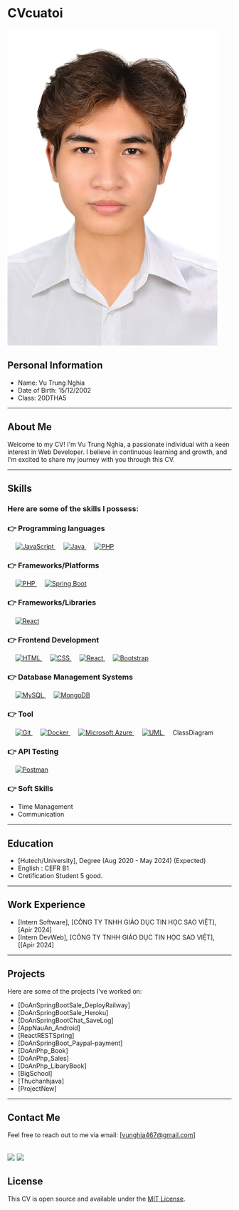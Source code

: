 # CVcuatoi


![Profile Picture](/public/4x6.jpg)
## Personal Information
* Name: Vu Trung Nghia
* Date of Birth: 15/12/2002
* Class: 20DTHA5

---

## About Me

Welcome to my CV! I'm Vu Trung Nghia, a passionate individual with a keen interest in Web Developer. I believe in continuous learning and growth, and I'm excited to share my journey with you through this CV.

---

## Skills
### Here are some of the skills I possess:
### 👉 Programming languages
  &emsp;
  <a href="https://developer.mozilla.org/en-US/docs/Web/JavaScript" target="_blank"> 
     <img alt="JavaScript" src="https://img.shields.io/badge/JavaScript%20-%23F7DF1E.svg?logo=javascript&logoColor=black">
   </a>
  &emsp;
  <a href="https://www.java.com" target="_blank"> 
    <img alt="Java" src="https://img.shields.io/badge/Java-%23007396.svg?logo=java&logoColor=white">
  </a>
  &emsp;
  <a href="https://www.php.net/">
    <img alt="PHP" src="https://img.shields.io/badge/PHP-%23777BB4.svg?logo=php&logoColor=white"/>
  </a>
### 👉 Frameworks/Platforms
<p align="left"> 
  &emsp;
  <a href="https://www.php.net/" target="_blank">
    <img alt="PHP" src="https://img.shields.io/badge/PHP-%23777BB4.svg?logo=php&logoColor=white"/>
  </a>
  &emsp;
  <a href="https://spring.io/projects/spring-boot" target="_blank"> 
    <img alt="Spring Boot" src="https://img.shields.io/badge/Spring%20Boot-%236DB33F.svg?logo=spring&logoColor=white">
  </a>
</p>

### 👉 Frameworks/Libraries
<p align="left"> 
   &emsp;
    <a href="https://reactjs.org/" target="_blank"> 
    <img alt="React" src="https://img.shields.io/badge/React-%2361DAFB.svg?logo=react&logoColor=white">
  </a>
</p>

### 👉 Frontend Development
<p align="left"> 
  &emsp; 
  <a href="https://www.w3.org/html/" target="_blank"> 
   <img alt="HTML" src="https://img.shields.io/badge/HTML5-%23E34F26.svg?logo=html5&logoColor=white">
  </a>   
  &emsp;
  <a href="https://www.w3schools.com/css/" target="_blank">
    <img alt="CSS" src="https://img.shields.io/badge/CSS-%231572B6.svg?logo=css3&logoColor=white">
  </a> 
   &emsp;
    <a href="https://reactjs.org/" target="_blank"> 
    <img alt="React" src="https://img.shields.io/badge/React-%2361DAFB.svg?logo=react&logoColor=white">
  </a>
    &emsp;
  <a href="https://getbootstrap.com/" target="_blank"> 
    <img alt="Bootstrap" src="https://img.shields.io/badge/Bootstrap-%23563D7C.svg?logo=bootstrap&logoColor=white">
  </a>
</p>

### 👉 Database Management Systems
<p align="left"> 
  &emsp;
  <a href="https://www.mysql.com/" target="_blank"> 
    <img alt="MySQL" src="https://img.shields.io/badge/MySQL-%234479A1.svg?logo=mysql&logoColor=white">
  </a>
  &emsp;
  <a href="https://www.mongodb.com/" target="_blank"> 
    <img alt="MongoDB" src="https://img.shields.io/badge/MongoDB-%234EA94B.svg?logo=mongodb&logoColor=white">
  </a>
</p>

### 👉 Tool
<p align="left"> 
    &emsp;
    <a href="https://git-scm.com/" target="_blank"> 
      <img alt="Git" src="https://img.shields.io/badge/Git-%23F05032.svg?logo=git&logoColor=white">
    </a>
    &emsp;
    <a href="https://www.docker.com/" target="_blank"> 
      <img alt="Docker" src="https://img.shields.io/badge/Docker-%232496ED.svg?logo=docker&logoColor=white">
    </a>
    &emsp;
    <a href="https://azure.microsoft.com/" target="_blank"> 
  <img alt="Microsoft Azure" src="https://img.shields.io/badge/Microsoft%20Azure-%230072C6.svg?logo=microsoft-azure&logoColor=white">
  </a>
  &emsp;
  <a href="https://www.uml.org/" target="_blank"> 
    <img alt="UML" src="https://img.shields.io/badge/UML-%23000000.svg?logo=uml&logoColor=white">
  </a>
  &emsp;
  <span>ClassDiagram</span>
</p>

### 👉 API Testing
<p align="left"> 
  &emsp;
  <a href="https://www.getpostman.com/" target="_blank"> 
    <img alt="Postman" src="https://img.shields.io/badge/Postman-%23FF6C37.svg?logo=postman&logoColor=white">
  </a>
</p>

### 👉 Soft Skills
- Time Management
- Communication


---

## Education
- [Hutech/University], Degree (Aug 2020 - May 2024) (Expected)
- English : CEFR B1
- Cretification Student 5 good.
---

## Work Experience
- [Intern Software], [CÔNG TY TNHH GIÁO DỤC TIN HỌC SAO VIỆT], [Apir 2024]
- [Intern DevWeb], [CÔNG TY TNHH GIÁO DỤC TIN HỌC SAO VIỆT], [[Apir 2024]
---

## Projects

Here are some of the projects I've worked on:
- [DoAnSpringBootSale_DeployRailway]
- [DoAnSpringBootSale_Heroku]
- [DoAnSpringBootChat_SaveLog]
- [AppNauAn_Android]
- [ReactRESTSpring]
- [DoAnSpringBoot_Paypal-payment]
- [DoAnPhp_Book]
- [DoAnPhp_Sales]
- [DoAnPhp_LibaryBook]
- [BigSchool]
- [Thuchanhjava]
- [ProjectNew]
---

## Contact Me

Feel free to reach out to me via email: [vunghia467@gmail.com]


[<img src="https://encrypted-tbn0.gstatic.com/images?q=tbn:ANd9GcRoGdQYgtiZPlaGcKzcv9N0Q_z-Ls361LaSBFFlPW0cfCcPoGhjhI0EZ1XKTAEL_Y9SkRc&usqp=CAU" width="100">](https://www.facebook.com/vu.nghia.18062)
[<img src="https://techvccloud.mediacdn.vn/280518386289090560/2021/3/2/023-1614681588418717257234-0-0-767-1366-crop-16146815915111444794187.png" width="100">](https://github.com/anhemlam648)
---

## License

This CV is open source and available under the [MIT License](README.md).

